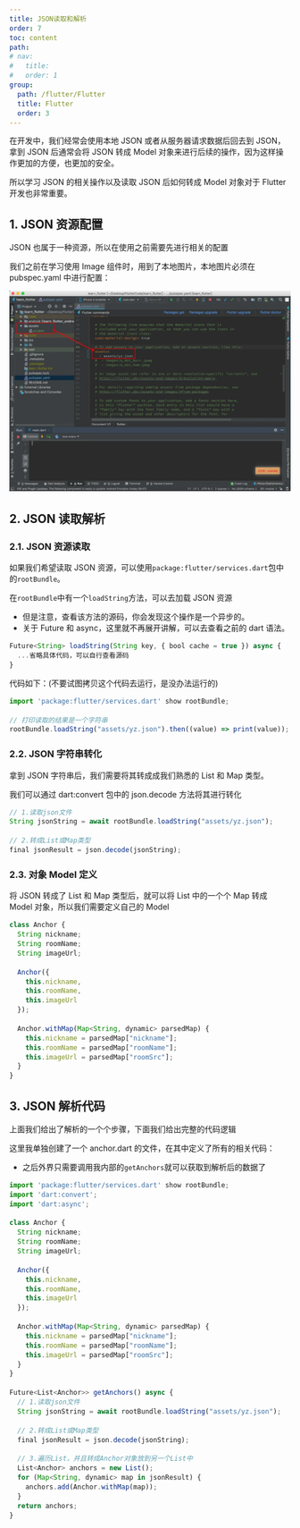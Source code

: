 ```yaml
---
title: JSON读取和解析
order: 7
toc: content
path:
# nav:
#   title:
#   order: 1
group:
  path: /flutter/Flutter
  title: Flutter
  order: 3
---
```


在开发中，我们经常会使用本地 JSON 或者从服务器请求数据后回去到 JSON，拿到 JSON 后通常会将 JSON 转成 Model 对象来进行后续的操作，因为这样操作更加的方便，也更加的安全。

所以学习 JSON 的相关操作以及读取 JSON 后如何转成 Model 对象对于 Flutter 开发也非常重要。

## 1. JSON 资源配置

JSON 也属于一种资源，所以在使用之前需要先进行相关的配置

我们之前在学习使用 Image 组件时，用到了本地图片，本地图片必须在 pubspec.yaml 中进行配置：

<img src="./../assets/JSON配置.png" alt="" style="zoom:100%;" />

## 2. JSON 读取解析

### 2.1. JSON 资源读取

如果我们希望读取 JSON 资源，可以使用`package:flutter/services.dart`包中的`rootBundle`。

在`rootBundle`中有一个`loadString`方法，可以去加载 JSON 资源

- 但是注意，查看该方法的源码，你会发现这个操作是一个异步的。
- 关于 Future 和 async，这里就不再展开讲解，可以去查看之前的 dart 语法。

```js
Future<String> loadString(String key, { bool cache = true }) async {
  ...省略具体代码，可以自行查看源码
}
```

代码如下：(不要试图拷贝这个代码去运行，是没办法运行的)

```js
import 'package:flutter/services.dart' show rootBundle;

// 打印读取的结果是一个字符串
rootBundle.loadString("assets/yz.json").then((value) => print(value));
```

### 2.2. JSON 字符串转化

拿到 JSON 字符串后，我们需要将其转成成我们熟悉的 List 和 Map 类型。

我们可以通过 dart:convert 包中的 json.decode 方法将其进行转化

```js
// 1.读取json文件
String jsonString = await rootBundle.loadString("assets/yz.json");

// 2.转成List或Map类型
final jsonResult = json.decode(jsonString);
```

### 2.3. 对象 Model 定义

将 JSON 转成了 List 和 Map 类型后，就可以将 List 中的一个个 Map 转成 Model 对象，所以我们需要定义自己的 Model

```js
class Anchor {
  String nickname;
  String roomName;
  String imageUrl;

  Anchor({
    this.nickname,
    this.roomName,
    this.imageUrl
  });

  Anchor.withMap(Map<String, dynamic> parsedMap) {
    this.nickname = parsedMap["nickname"];
    this.roomName = parsedMap["roomName"];
    this.imageUrl = parsedMap["roomSrc"];
  }
}
```

## 3. JSON 解析代码

上面我们给出了解析的一个个步骤，下面我们给出完整的代码逻辑

这里我单独创建了一个 anchor.dart 的文件，在其中定义了所有的相关代码：

- 之后外界只需要调用我内部的`getAnchors`就可以获取到解析后的数据了

```js
import 'package:flutter/services.dart' show rootBundle;
import 'dart:convert';
import 'dart:async';

class Anchor {
  String nickname;
  String roomName;
  String imageUrl;

  Anchor({
    this.nickname,
    this.roomName,
    this.imageUrl
  });

  Anchor.withMap(Map<String, dynamic> parsedMap) {
    this.nickname = parsedMap["nickname"];
    this.roomName = parsedMap["roomName"];
    this.imageUrl = parsedMap["roomSrc"];
  }
}

Future<List<Anchor>> getAnchors() async {
  // 1.读取json文件
  String jsonString = await rootBundle.loadString("assets/yz.json");

  // 2.转成List或Map类型
  final jsonResult = json.decode(jsonString);

  // 3.遍历List，并且转成Anchor对象放到另一个List中
  List<Anchor> anchors = new List();
  for (Map<String, dynamic> map in jsonResult) {
    anchors.add(Anchor.withMap(map));
  }
  return anchors;
}
```
